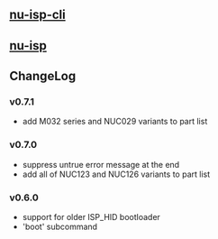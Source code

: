 ## [nu-isp-cli](./nu-isp-cli/README.md)
## [nu-isp](./nu-isp/README.md)

## ChangeLog
### v0.7.1
- add M032 series and NUC029 variants to part list

### v0.7.0
- suppress untrue error message at the end 
- add all of NUC123 and NUC126 variants to part list

### v0.6.0
- support for older ISP_HID bootloader
- 'boot' subcommand
